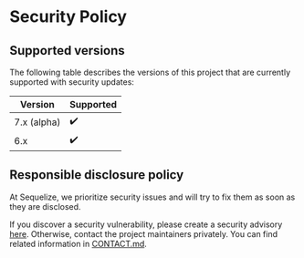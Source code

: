 # Security Policy

## Supported versions

The following table describes the versions of this project that are currently supported with security updates:

| Version     | Supported          |
| ----------- | ------------------ |
| 7.x (alpha) | :heavy_check_mark: |
| 6.x         | :heavy_check_mark: |

## Responsible disclosure policy

At Sequelize, we prioritize security issues and will try to fix them as soon as they are disclosed.

If you discover a security vulnerability, please create a security advisory [here](https://github.com/sequelize/sequelize/security/advisories/new).
Otherwise, contact the project maintainers privately. You can find related information in [CONTACT.md](./CONTACT.md).
